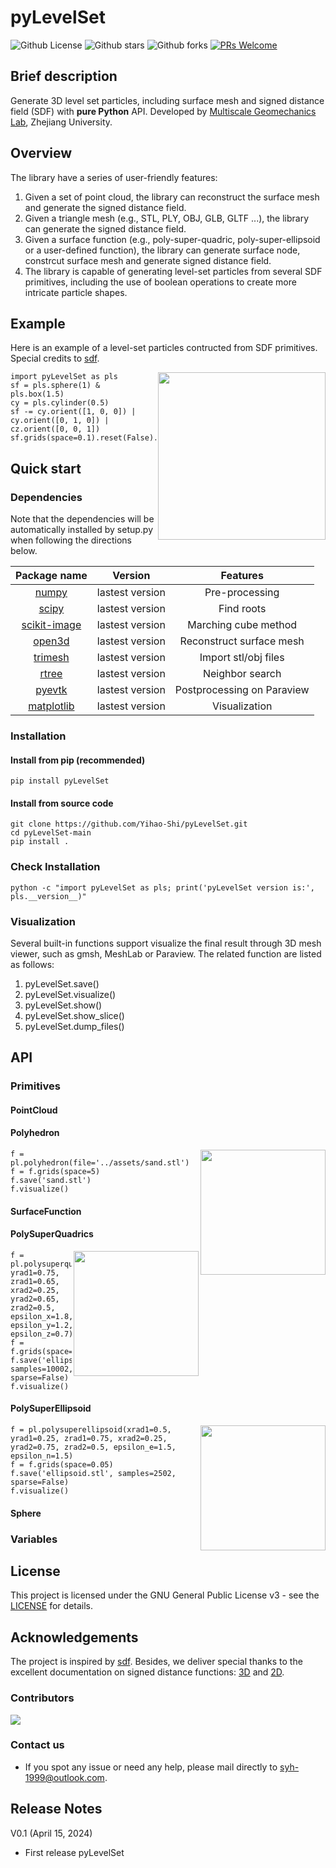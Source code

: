 # pyLevelSet

![Github License](https://img.shields.io/github/license/Yihao-Shi/pyLevelSet)          ![Github stars](https://img.shields.io/github/stars/Yihao-Shi/pyLevelSet)          ![Github forks](https://img.shields.io/github/forks/Yihao-Shi/pyLevelSet)         [![PRs Welcome](https://img.shields.io/badge/PRs-welcome-brightgreen.svg?style=flat-square)](http://makeapullrequest.com) 

## Brief description
Generate 3D level set particles, including surface mesh and signed distance field (SDF) with __pure Python__ API. 
Developed by [Multiscale Geomechanics Lab](https://person.zju.edu.cn/en/nguo), Zhejiang University.

## Overview
The library have a series of user-friendly features:
1. Given a set of point cloud, the library can reconstruct the surface mesh and generate the signed distance field. 
2. Given a triangle mesh (e.g., STL, PLY, OBJ, GLB, GLTF ...), the library can generate the signed distance field.
3. Given a surface function (e.g., poly-super-quadric, poly-super-ellipsoid or a user-defined function), the library can generate surface node, constrcut surface mesh and generate signed distance field.
4. The library is capable of generating level-set particles from several SDF primitives, including the use of boolean operations to create more intricate particle shapes.

## Example

Here is an example of a level-set particles contructed from SDF primitives. Special credits to [sdf](https://github.com/fogleman/sdf).

<img width=268 align="right" src="images/sdf.png">

```
import pyLevelSet as pls
sf = pls.sphere(1) & pls.box(1.5)
cy = pls.cylinder(0.5)
sf -= cy.orient([1, 0, 0]) | cy.orient([0, 1, 0]) | cz.orient([0, 0, 1])
sf.grids(space=0.1).reset(False).visualize(samples=10002)
```

## Quick start
### Dependencies
Note that the dependencies will be automatically installed by setup.py when following the directions below.

|Package name|Version|Features|
|:----------:|:-----:|:------:|
|[numpy](https://pypi.org/project/numpy/)|lastest version|Pre-processing|
|[scipy](https://pypi.org/project/SciPy/)|lastest version|Find roots|
|[scikit-image](https://scikit-image.org/)|lastest version|Marching cube method|
|[open3d](https://pypi.org/project/pybind11/)|lastest version|Reconstruct surface mesh|
|[trimesh](https://pypi.org/project/trimesh/)|lastest version|Import stl/obj files|
|[rtree](https://pypi.org/project/Rtree/)|lastest version|Neighbor search|
|[pyevtk](https://pypi.org/project/pyevtk/)|lastest version|Postprocessing on Paraview|
|[matplotlib](https://matplotlib.org/)|lastest version|Visualization|

### Installation
#### Install from pip (recommended)
```
pip install pyLevelSet
```

#### Install from source code
```
git clone https://github.com/Yihao-Shi/pyLevelSet.git
cd pyLevelSet-main
pip install .
```

### Check Installation
```
python -c "import pyLevelSet as pls; print('pyLevelSet version is:', pls.__version__)"
```

### Visualization
Several built-in functions support visualize the final result through 3D mesh viewer, such as gmsh, MeshLab or Paraview. The related function are listed as follows:
1. pyLevelSet.save()
2. pyLevelSet.visualize()
3. pyLevelSet.show()
4. pyLevelSet.show_slice()
5. pyLevelSet.dump_files()


## API
### Primitives
#### PointCloud

#### Polyhedron
<img width=200 align="right" src="images/mesh.png">

```
f = pl.polyhedron(file='../assets/sand.stl')
f = f.grids(space=5)
f.save('sand.stl')
f.visualize()
```

#### SurfaceFunction

#### PolySuperQuadrics
<img width=200 align="right" src="images/superquadric.png">

```
f = pl.polysuperquadrics(xrad1=0.35, yrad1=0.75, zrad1=0.65, xrad2=0.25, yrad2=0.65, zrad2=0.5, epsilon_x=1.8, epsilon_y=1.2, epsilon_z=0.7)
f = f.grids(space=0.05)
f.save('ellipsoid.stl', samples=10002, sparse=False)
f.visualize()
```

#### PolySuperEllipsoid
<img width=200 align="right" src="images/superellipsoid.png">

```
f = pl.polysuperellipsoid(xrad1=0.5, yrad1=0.25, zrad1=0.75, xrad2=0.25, yrad2=0.75, zrad2=0.5, epsilon_e=1.5, epsilon_n=1.5)
f = f.grids(space=0.05)
f.save('ellipsoid.stl', samples=2502, sparse=False)
f.visualize()
```

#### Sphere

### Variables

## License
This project is licensed under the GNU General Public License v3 - see the [LICENSE](https://www.gnu.org/licenses/) for details.

## Acknowledgements
The project is inspired by [sdf](https://github.com/fogleman/sdf). Besides, we deliver special thanks to the excellent documentation on signed distance functions: [3D](https://iquilezles.org/articles/distfunctions/) and [2D]().

### Contributors
<a href="https://github.com/Yihao-Shi/pyLevelSet/graphs/contributors">
  <img src="https://contrib.rocks/image?repo=Yihao-Shi/pyLevelSet" />
</a>

### Contact us
- If you spot any issue or need any help, please mail directly to <a href = "mailto:syh-1999@outlook.com">syh-1999@outlook.com</a>.

## Release Notes
V0.1 (April 15, 2024)

- First release pyLevelSet
